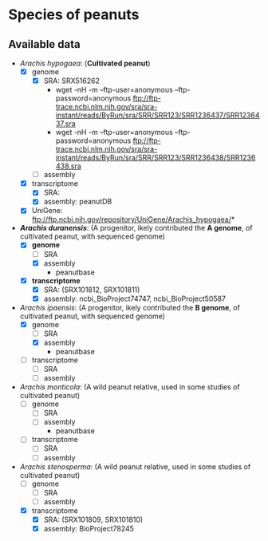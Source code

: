 Species of peanuts
======

## Available data
- _Arachis hypogaea_: (**Cultivated peanut**)
	- [x] genome
		- [x] SRA: SRX516262
			- wget -nH -m –ftp-user=anonymous –ftp-password=anonymous ftp://ftp-trace.ncbi.nlm.nih.gov/sra/sra-instant/reads/ByRun/sra/SRR/SRR123/SRR1236437/SRR1236437.sra
			- wget -nH -m –ftp-user=anonymous –ftp-password=anonymous ftp://ftp-trace.ncbi.nlm.nih.gov/sra/sra-instant/reads/ByRun/sra/SRR/SRR123/SRR1236438/SRR1236438.sra
		- [ ] assembly
	- [x] transcriptome
		- [x] SRA: 
		- [x] assembly: peanutDB 
	- [x] UniGene: ftp://ftp.ncbi.nih.gov/repository/UniGene/Arachis_hypogaea/*
- _**Arachis duranensis**_: (A progenitor, ikely contributed the **A genome**, of cultivated peanut, with sequenced genome)
	- [x] **genome**
		- [ ] SRA
		- [x] assembly
			- peanutbase
	- [x] **transcriptome**
		- [x] SRA: (SRX101812, SRX101811)
		- [x] assembly: ncbi_BioProject74747, ncbi_BioProject50587
- _Arachis ipaensis_: (A progenitor, ikely contributed the **B genome**, of cultivated peanut, with sequenced genome)
	- [x] genome
		- [ ] SRA
		- [x] assembly
			- peanutbase
	- [ ] transcriptome
		- [ ] SRA
		- [ ] assembly
- _Arachis monticola_: (A wild peanut relative, used in some studies of cultivated peanut)
	- [ ] genome
		- [ ] SRA
		- [ ] assembly
			- peanutbase
	- [ ] transcriptome
		- [ ] SRA
		- [ ] assembly
- _Arachis stenosperma_: (A wild peanut relative, used in some studies of cultivated peanut)
	- [ ] genome
		- [ ] SRA
		- [ ] assembly
	- [x] transcriptome
		- [x] SRA: (SRX101809, SRX101810)
		- [x] assembly: BioProject78245
